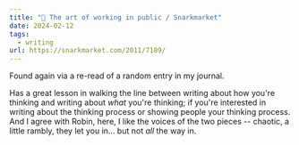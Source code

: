 ```yaml
---
title: "🔗 The art of working in public / Snarkmarket"
date: 2024-02-12
tags:
  - writing
url: https://snarkmarket.com/2011/7189/
---
```


Found again via a re-read of a random entry in my journal.

Has a great lesson in walking the line between writing about how you're thinking and writing about *what* you're thinking; if you're interested in writing about the thinking process or showing people your thinking process. And I agree with Robin, here, I like the voices of the two pieces -- chaotic, a little rambly, they let you in... but not *all* the way in.